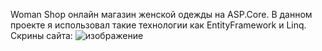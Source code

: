 Woman Shop онлайн магазин женской одежды на ASP.Core. В данном проекте я использовал такие технологии как EntityFramework и Linq.  
Скрины сайта:
![изображение](https://github.com/RubikRr/WomanShop/assets/65467062/5f466d56-bcbd-4a6b-92f4-3a55e3d6ab72)
